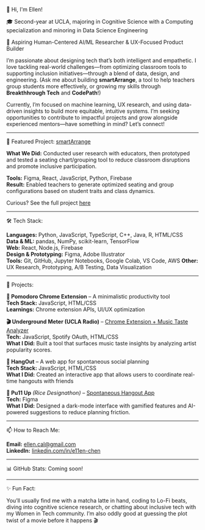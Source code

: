 👋 Hi, I'm Ellen!

🎓 Second-year at UCLA, majoring in Cognitive Science with a Computing specialization and minoring in Data Science Engineering

🔭 Aspiring Human-Centered AI/ML Researcher & UX-Focused Product Builder

I’m passionate about designing tech that’s both intelligent and empathetic. I love tackling real-world challenges—from optimizing classroom tools to supporting inclusion initiatives—through a blend of data, design, and engineering. (Ask me about building **smartArrange**, a tool to help teachers group students more effectively, or growing my skills through **Breakthhrough Tech** and **CodePath**!)

Currently, I’m focused on machine learning, UX research, and using data-driven insights to build more equitable, intuitive systems. I’m seeking opportunities to contribute to impactful projects and grow alongside experienced mentors—have something in mind? Let’s connect!

---

🎯 Featured Project: [smartArrange](https://github.com/veryboi/seating/blob/main/README.md)

**What We Did:** Conducted user research with educators, then prototyped and tested a seating chart/grouping tool to reduce classroom disruptions and promote inclusive participation.

**Tools:** Figma, React, JavaScript, Python, Firebase  
**Result:** Enabled teachers to generate optimized seating and group configurations based on student traits and class dynamics.

Curious? See the full project [here](https://github.com/veryboi/seating)

---

🛠 Tech Stack:

**Languages:** Python, JavaScript, TypeScript, C++, Java, R, HTML/CSS  
**Data & ML:** pandas, NumPy, scikit-learn, TensorFlow  
**Web:** React, Node.js, Firebase  
**Design & Prototyping:** Figma, Adobe Illustrator  
**Tools:** Git, GitHub, Jupyter Notebooks, Google Colab, VS Code, AWS
**Other:** UX Research, Prototyping, A/B Testing, Data Visualization  

---

🚀 Projects:

**🧠 Pomodoro Chrome Extension** – A minimalistic productivity tool  
**Tech Stack:** JavaScript, HTML/CSS  
**Learnings:** Chrome extension APIs, UI/UX optimization

**🎬 Underground Meter (UCLA Radio)** – [Chrome Extension + Music Taste Analyzer](#)  
**Tech:** JavaScript, Spotify OAuth, HTML/CSS  
**What I Did:** Built a tool that surfaces music taste insights by analyzing artist popularity scores.

**📱 HangOut** – A web app for spontaneous social planning  
**Tech Stack:** JavaScript, HTML/CSS  
**What I Did:** Created an interactive app that allows users to coordinate real-time hangouts with friends  

**📅 Pu11 Up** *(Rice Designathon)* – [Spontaneous Hangout App](#)  
**Tech:** Figma  
**What I Did:** Designed a dark-mode interface with gamified features and AI-powered suggestions to reduce planning friction.

---

📫 How to Reach Me:

**Email:** ellen.cal@gmail.com  
**LinkedIn:** [linkedin.com/in/e11en-chen](https://linkedin.com/in/e11en-chen)

---

📊 GitHub Stats: Coming soon!

---

✨ Fun Fact:

You’ll usually find me with a matcha latte in hand, coding to Lo-Fi beats, diving into cognitive science research, or chatting about inclusive tech with my Women in Tech community. I’m also oddly good at guessing the plot twist of a movie before it happens 🎬  
